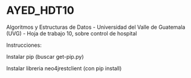 # AYED_HDT10
Algoritmos y Estructuras de Datos - Universidad del Valle de Guatemala (UVG) - Hoja de trabajo 10, sobre control de hospital

Instrucciones:

Instalar pip (buscar get-pip.py)

Instalar libreria neo4jrestclient (con pip install)
